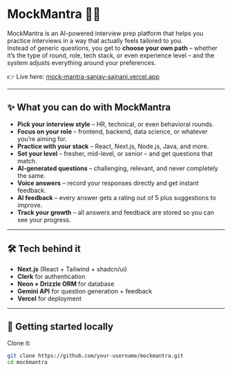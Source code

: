 # MockMantra 🎤💼

MockMantra is an AI-powered interview prep platform that helps you practice interviews in a way that actually feels tailored to you.  
Instead of generic questions, you get to **choose your own path** – whether it’s the type of round, role, tech stack, or even experience level – and the system adjusts everything around your preferences.

👉 Live here: [mock-mantra-sanjay-sajnani.vercel.app](https://mock-mantra-sanjay-sajnani.vercel.app)

---

## ✨ What you can do with MockMantra

- **Pick your interview style** – HR, technical, or even behavioral rounds.  
- **Focus on your role** – frontend, backend, data science, or whatever you’re aiming for.  
- **Practice with your stack** – React, Next.js, Node.js, Java, and more.  
- **Set your level** – fresher, mid-level, or senior – and get questions that match.  
- **AI-generated questions** – challenging, relevant, and never completely the same.  
- **Voice answers** – record your responses directly and get instant feedback.  
- **AI feedback** – every answer gets a rating out of 5 plus suggestions to improve.  
- **Track your growth** – all answers and feedback are stored so you can see your progress.  

---

## 🛠 Tech behind it

- **Next.js** (React + Tailwind + shadcn/ui)  
- **Clerk** for authentication  
- **Neon + Drizzle ORM** for database  
- **Gemini API** for question generation + feedback  
- **Vercel** for deployment  

---

## 🚀 Getting started locally

Clone it:

```bash
git clone https://github.com/your-username/mockmantra.git
cd mockmantra
